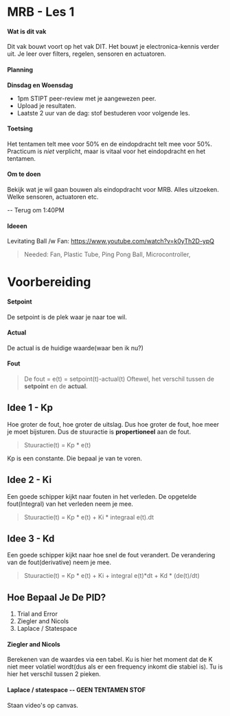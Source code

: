 # MRB - Les 1
#### Wat is dit vak
Dit vak bouwt voort op het vak DIT. Het bouwt je electronica-kennis verder uit. Je leer over filters, regelen, sensoren
en actuatoren.

#### Planning
**Dinsdag en Woensdag**
- 1pm STIPT peer-review met je aangewezen peer.
- Upload je resultaten. 
- Laatste 2 uur van de dag: stof bestuderen voor volgende les.

#### Toetsing
Het tentamen telt mee voor 50% en de eindopdracht telt mee voor 50%.
Practicum is *niet* verplicht, maar is vitaal voor het eindopdracht en het tentamen.

#### Om te doen
Bekijk wat je wil gaan bouwen als eindopdracht voor MRB. Alles uitzoeken. Welke sensoren, actuatoren etc.


-- Terug om 1:40PM

#### Ideeen
Levitating Ball /w Fan: https://www.youtube.com/watch?v=k0yTh2D-ypQ
> Needed: Fan, Plastic Tube, Ping Pong Ball, Microcontroller, 


# Voorbereiding
#### Setpoint
De setpoint is de plek waar je naar toe wil.
#### Actual
De actual is de huidige waarde(waar ben ik nu?)
#### Fout
> De fout = e(t) = setpoint(t)-actual(t)
Oftewel, het verschil tussen de **setpoint** en de **actual**.


## Idee 1 - Kp
Hoe groter de fout, hoe groter de uitslag. Dus hoe groter de fout, hoe meer je moet bijsturen.
Dus de stuuractie is **propertioneel** aan de fout.
> Stuuractie(t) = Kp * e(t)

Kp is een constante. Die bepaal je van te voren.

## Idee 2 - Ki
Een goede schipper kijkt naar fouten in het verleden.
De opgetelde fout(Integral) van het verleden neem je mee.

> Stuuractie(t) = Kp * e(t) + Ki * integraal e(t).dt

## Idee 3 - Kd
Een goede schipper kijkt naar hoe snel de fout verandert.
De verandering van de fout(derivative) neem je mee.

> Stuuractie(t) = Kp \* e(t) + Ki + integral e(t)\*dt + Kd \* (de(t)/dt)

## Hoe Bepaal Je De PID?
1. Trial and Error
2. Ziegler and Nicols
3. Laplace / Statespace

#### Ziegler and Nicols
Berekenen van de waardes via een tabel. 
Ku is hier het moment dat de K niet meer volatiel wordt(dus als er een frequency inkomt die stabiel is).
Tu is hier het verschil tussen 2 pieken.

#### Laplace / statespace -- GEEN TENTAMEN STOF
Staan video's op canvas.
